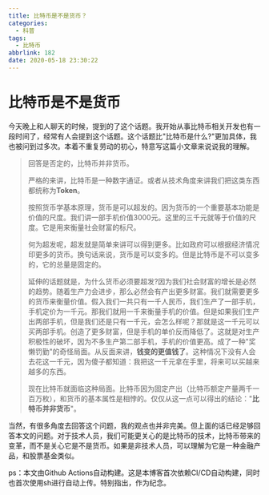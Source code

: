 ```yaml
---
title: 比特币是不是货币？
categories:
  - 科普
tags:
  - 比特币
abbrlink: 182
date: 2020-05-18 23:30:22
---
```


# 比特币是不是货币

今天晚上和人聊天的时候，提到的了这个话题。我开始从事比特币相关开发也有一段时间了，经常有人会提到这个话题。这个话题比"比特币是什么?"更加具体，我也被问到过多次。本着不重复劳动的初心，特意写这篇小文章来说说我的理解。
<!--more-->

> 回答是否定的，比特币并非货币。
>
> 严格的来讲，比特币是一种数字通证。或者从技术角度来讲我们把这类东西都统称为**Token**。
>
> 按照货币学基本原理，货币是可以超发的。因为货币的一个重要基本功能是价值的尺度。我们讲一部手机价值3000元。这里的三千元就等于价值的尺度。它是用来衡量社会财富的标尺。
>
> 何为超发呢，超发就是简单来讲可以得到更多。比如政府可以根据经济情况印更多的货币。换句话来说，货币是可以变多的。但是比特币是不可以变多的，它的总量是固定的。
>
> 延伸的话题就是，为什么货币必须要超发?因为我们社会财富的增长是必然的趋势。随着生产力会进步，那么必然会有产出更多财富。我们就需要更多的货币来衡量价值。假入我们一共只有一千人民币，我们生产了一部手机，手机定价为一千元。那我们就用一千来衡量手机的价值。但是如果我们生产出两部手机，但是我们还是只有一千元，会怎么样呢？那就是这一千元可以买两部手机。创造了更多财富，但是手机的单价反而降低了。这就是对生产积极性的破坏，因为不多生产第二部手机，手机的价值更高。成了一种"奖懒罚勤"的奇怪局面。从反面来讲，**钱变的更值钱了**。这种情况下没有人会去花这一千元，因为傻子都知道：我把这一千元拿在手里，将来可以买越来越多的东西。
>
> 现在比特币就面临这种局面。比特币因为固定产出（比特币额定产量两千一百万枚），和货币的基本属性是相悖的。仅仅从这一点可以得出的结论："**比特币并非货币**"。

当然，有很多角度去回答这个问题，我的观点也并非完美。但上面的话已经足够回答本文的问题。对于技术人员，我们可能更关心的是比特币的技术，比特币带来的变革，而不是关心它是不是货币。如果是非技术人员，可以理解为它是一种金融产品，和股票基金类似。

ps：本文由Github Actions自动构建。这是本博客首次依赖CI/CD自动构建，同时也首次使用sh进行自动上传。特别指出，作为纪念。